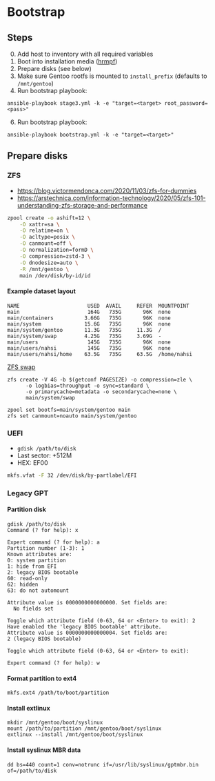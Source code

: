# Bootstrap
## Steps
0. Add host to inventory with all required variables
1. Boot into installation media ([hrmpf](https://github.com/leahneukirchen/hrmpf))
2. Prepare disks (see below)
4. Make sure Gentoo rootfs is mounted to `install_prefix` (defaults to `/mnt/gentoo`)
5. Run bootstrap playbook:
```
ansible-playbook stage3.yml -k -e "target=<target> root_password=<pass>"
```
6. Run bootstrap playbook:
```
ansible-playbook bootstrap.yml -k -e "target=<target>"
```

## Prepare disks
### ZFS
- https://blog.victormendonca.com/2020/11/03/zfs-for-dummies
- https://arstechnica.com/information-technology/2020/05/zfs-101-understanding-zfs-storage-and-performance

```sh
zpool create -o ashift=12 \
    -O xattr=sa \
    -O relatime=on \
    -O acltype=posix \
    -O canmount=off \
    -O normalization=formD \
    -O compression=zstd-3 \
    -O dnodesize=auto \
    -R /mnt/gentoo \
    main /dev/disk/by-id/id
```

#### Example dataset layout
```
NAME                      USED  AVAIL     REFER  MOUNTPOINT
main                      164G   735G       96K  none
main/containers          3.66G   735G       96K  none
main/system              15.6G   735G       96K  none
main/system/gentoo       11.3G   735G     11.3G  /
main/system/swap         4.25G   735G     3.69G  -
main/users                145G   735G       96K  none
main/users/nahsi          145G   735G       96K  none
main/users/nahsi/home    63.5G   735G     63.5G  /home/nahsi
```

[ZFS swap](https://github.com/zfsonlinux/pkg-zfs/wiki/HOWTO-use-a-zvol-as-a-swap-device)
```
zfs create -V 4G -b $(getconf PAGESIZE) -o compression=zle \
      -o logbias=throughput -o sync=standard \
      -o primarycache=metadata -o secondarycache=none \
      main/system/swap
```

```
zpool set bootfs=main/system/gentoo main
zfs set canmount=noauto main/system/gentoo
```

### UEFI
- `gdisk /path/to/disk`
- Last sector: +512M
- HEX: EF00

```sh
mkfs.vfat -F 32 /dev/disk/by-partlabel/EFI
```

### Legacy GPT
#### Partition disk
```
gdisk /path/to/disk
Command (? for help): x

Expert command (? for help): a
Partition number (1-3): 1
Known attributes are:
0: system partition
1: hide from EFI
2: legacy BIOS bootable
60: read-only
62: hidden
63: do not automount

Attribute value is 0000000000000000. Set fields are:
  No fields set

Toggle which attribute field (0-63, 64 or <Enter> to exit): 2
Have enabled the 'legacy BIOS bootable' attribute.
Attribute value is 0000000000000004. Set fields are:
2 (legacy BIOS bootable)

Toggle which attribute field (0-63, 64 or <Enter> to exit):

Expert command (? for help): w
```

#### Format partition to ext4
```
mkfs.ext4 /path/to/boot/partition
```

#### Install extlinux
```
mkdir /mnt/gentoo/boot/syslinux
mount /path/to/partition /mnt/gentoo/boot/syslinux
extlinux --install /mnt/gentoo/boot/syslinux
```

#### Install syslinux MBR data
```
dd bs=440 count=1 conv=notrunc if=/usr/lib/syslinux/gptmbr.bin of=/path/to/disk
```
